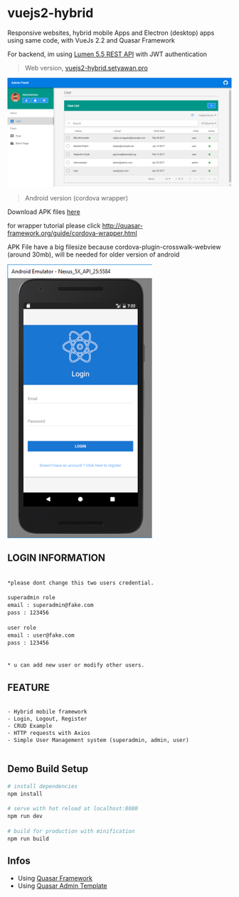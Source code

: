 # vuejs2-hybrid

Responsive websites, hybrid mobile Apps and Electron (desktop) apps using same code, with VueJs 2.2 and Quasar Framework

For backend, im using [Lumen 5.5 REST API](https://github.com/chrissetyawan/lumen55-jwt/) with JWT authentication




> Web version, <a href="http://vuejs2-hybrid.setyawan.pro" target="_blank" > vuejs2-hybrid.setyawan.pro </a>


![](https://github.com/chrissetyawan/vuejs2-hybrid/blob/master/capture-vuejs2-hybrid.png?raw=true)


> Android version (cordova wrapper)

Download APK files [here](http://vuejs2-hybrid.setyawan.pro/download/vuejs2-hybrid-android.apk)

for wrapper tutorial please click http://quasar-framework.org/guide/cordova-wrapper.html

APK File have a big filesize because cordova-plugin-crosswalk-webview (around 30mb), will be needed for older version of android 

![](https://github.com/chrissetyawan/vuejs2-hybrid/blob/master/capture-vuejs2-android.png?raw=true)



## LOGIN INFORMATION
``` bash

*please dont change this two users credential.

superadmin role 
email : superadmin@fake.com
pass : 123456

user role
email : user@fake.com
pass : 123456


* u can add new user or modify other users.

```

## FEATURE

```

- Hybrid mobile framework
- Login, Logout, Register
- CRUD Example
- HTTP requests with Axios
- Simple User Management system (superadmin, admin, user)


```

## Demo Build Setup

``` bash
# install dependencies
npm install

# serve with hot reload at localhost:8080
npm run dev

# build for production with minification
npm run build

```


## Infos

* Using [Quasar Framework](http://quasar-framework.org/)
* Using [Quasar Admin Template](https://github.com/odranoelBR/vue-quasar-admin-example/)
